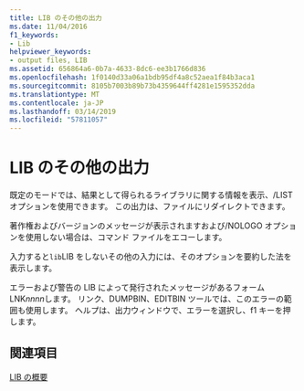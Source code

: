 ```yaml
---
title: LIB のその他の出力
ms.date: 11/04/2016
f1_keywords:
- Lib
helpviewer_keywords:
- output files, LIB
ms.assetid: 656864a6-0b7a-4633-8dc6-ee3b1766d836
ms.openlocfilehash: 1f0140d33a06a1bdb95df4a8c52aea1f84b3aca1
ms.sourcegitcommit: 8105b7003b89b73b4359644ff4281e1595352dda
ms.translationtype: MT
ms.contentlocale: ja-JP
ms.lasthandoff: 03/14/2019
ms.locfileid: "57811057"
---
```

# <a name="other-lib-output"></a>LIB のその他の出力

既定のモードでは、結果として得られるライブラリに関する情報を表示、/LIST オプションを使用できます。 この出力は、ファイルにリダイレクトできます。

著作権およびバージョンのメッセージが表示されますおよび/NOLOGO オプションを使用しない場合は、コマンド ファイルをエコーします。

入力すると`lib`LIB をしないその他の入力には、そのオプションを要約した法を表示します。

エラーおよび警告の LIB によって発行されたメッセージがあるフォーム LNK*nnnn*します。 リンク、DUMPBIN、EDITBIN ツールでは、このエラーの範囲も使用します。 ヘルプは、出力ウィンドウで、エラーを選択し、f1 キーを押します。

## <a name="see-also"></a>関連項目

[LIB の概要](overview-of-lib.md)
